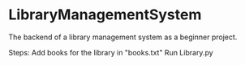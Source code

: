 # LibraryManagementSystem
The backend of a library management system as a beginner project.

Steps:
Add books for the library in "books.txt"
Run Library.py
